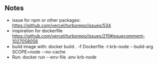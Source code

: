 ## Notes

- issue for npm or other packages: https://github.com/vercel/turborepo/issues/534
- inspiration for dockerfile https://github.com/vercel/turborepo/issues/215#issuecomment-1027058056
- build image with: docker build . -f Dockerfile -t krb-node --build-arg SCOPE=node --no-cache
- Run: docker run --env-file .env krb-node
